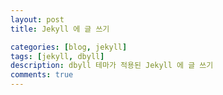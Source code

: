 ```yaml
---
layout: post
title: Jekyll 에 글 쓰기

categories: [blog, jekyll]
tags: [jekyll, dbyll]
description: dbyll 테마가 적용된 Jekyll 에 글 쓰기
comments: true
---
```

